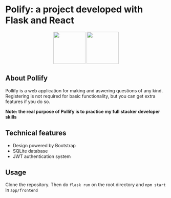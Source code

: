 # Polify: a project developed with Flask and React
<p align=center><image src="./flask.png" height="100px" />              <image src="./react.png" height="100px" /></p>

## About Pollify

Pollify is a web application for making and aswering questions of any kind. Registering is not required for basic functionality, 
but you can get extra features if you do so.

**Note: the real purpose of Pollify is to practice my full stacker developer skills**

## Technical features

* Design powered by Bootstrap
* SQLite database
* JWT authentication system

## Usage

Clone the repository. Then do `flask run` on the root directory and `npm start` in `app/frontend`
